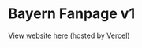 # Bayern Fanpage v1
[View website here](https://fanpage-v1.vercel.app/) (hosted by [Vercel](https://vercel.com/))
